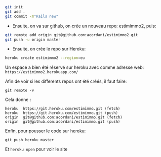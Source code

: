 ```bash
git init
git add .
git commit -m"Rails new"
```

- Ensuite, on va sur github, on crée un nouveau repo: estimimmo2, puis:

```bash
git remote add origin git@github.com:acordani/estimimmo2.git
git push -u origin master
```

- Ensuite, on crée le repo sur Heroku:
```bash
heroku create estimimmo2 --region=eu
```


Un espace a bien été réservé sur heroku avec comme adresse web: ```https://estimimmo2.herokuapp.com/```

Afin de voir si les differents repos ont été créés, il faut faire:

```git remote -v```

Cela donne :
```
heroku	https://git.heroku.com/estimimmo.git (fetch)
heroku	https://git.heroku.com/estimimmo.git (push)
origin	git@github.com:acordani/estimimmo.git (fetch)
origin	git@github.com:acordani/estimimmo.git (push)
```

Enfin, pour pousser le code sur heroku:
```
git push heroku master
```

Et ```heroku open``` pour voir le site
